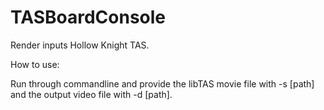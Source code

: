 # TASBoardConsole

Render inputs Hollow Knight TAS.

How to use:

Run through commandline and provide the libTAS movie file with -s [path] and the output video file with -d [path].
